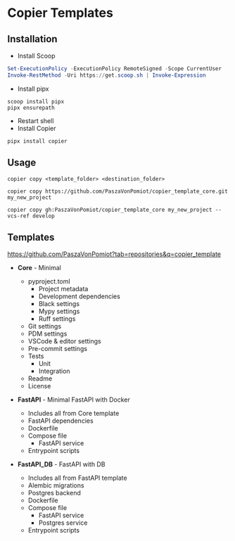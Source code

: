 # Copier Templates
## Installation

- Install Scoop
```powershell
Set-ExecutionPolicy -ExecutionPolicy RemoteSigned -Scope CurrentUser
Invoke-RestMethod -Uri https://get.scoop.sh | Invoke-Expression
```
- Install pipx
```
scoop install pipx
pipx ensurepath
```

- Restart shell
- Install Copier
```
pipx install copier
```

## Usage
```
copier copy <template_folder> <destination_folder>

copier copy https://github.com/PaszaVonPomiot/copier_template_core.git my_new_project

copier copy gh:PaszaVonPomiot/copier_template_core my_new_project --vcs-ref develop
```

## Templates
https://github.com/PaszaVonPomiot?tab=repositories&q=copier_template

- **Core** - Minimal
    - pyproject.toml
        - Project metadata
        - Development dependencies
        - Black settings
        - Mypy settings
        - Ruff settings
    - Git settings
    - PDM settings
    - VSCode & editor settings
    - Pre-commit settings
    - Tests
        - Unit
        - Integration
    - Readme
    - License

- **FastAPI** - Minimal FastAPI with Docker
    - Includes all from Core template
    - FastAPI dependencies
    - Dockerfile
    - Compose file
        - FastAPI service
    - Entrypoint scripts

- **FastAPI_DB** - FastAPI with DB
    - Includes all from FastAPI template
    - Alembic migrations
    - Postgres backend
    - Dockerfile
    - Compose file
        - FastAPI service
        - Postgres service
    - Entrypoint scripts
